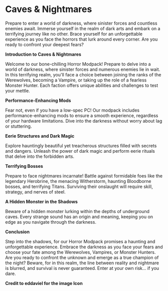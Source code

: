 # Caves & Nightmares
Prepare to enter a world of darkness, where sinister forces and countless enemies await. Immerse yourself in the realm of dark arts and embark on a terrifying journey like no other. Brace yourself for an unforgettable experience as you face the horrors that lurk around every corner. Are you ready to confront your deepest fears?

**Introduction to Caves & Nightmares**

Welcome to our bone-chilling Horror Modpack! Prepare to delve into a world of darkness, where sinister forces and numerous enemies lie in wait. In this terrifying realm, you'll face a choice between joining the ranks of the Werewolves, becoming a Vampire, or taking up the role of a fearless Monster Hunter. Each faction offers unique abilities and challenges to test your mettle.

**Performance-Enhancing Mods**

Fear not, even if you have a low-spec PC! Our modpack includes performance-enhancing mods to ensure a smooth experience, regardless of your hardware limitations. Dive into the darkness without worry about lag or stuttering.

**Eerie Structures and Dark Magic**

Explore hauntingly beautiful yet treacherous structures filled with secrets and dangers. Unleash the power of dark magic and perform eerie rituals that delve into the forbidden arts.

**Terrifying Bosses**

Prepare to face nightmares incarnate! Battle against formidable foes like the legendary Herobrine, the menacing Witherstorm, haunting Bloodborne bosses, and terrifying Titans. Surviving their onslaught will require skill, strategy, and nerves of steel.

**A Hidden Monster in the Shadows**

Beware of a hidden monster lurking within the depths of underground caves. Every strange sound has an origin and meaning, keeping you on edge as you navigate through the darkness.

**Conclusion**

Step into the shadows, for our Horror Modpack promises a haunting and unforgettable experience. Embrace the darkness as you face your fears and choose your fate among the Werewolves, Vampires, or Monster Hunters. Are you ready to confront the unknown and emerge as a true champion of the night? Beware, for in this realm, the line between reality and nightmare is blurred, and survival is never guaranteed. Enter at your own risk... if you dare.

**Credit to eddaviel for the image Icon**

